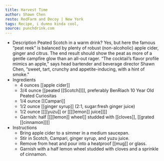 ```yaml
---
title: Harvest Time
author: Shawn Chen
resto: RedFarm and Decoy | New York
tags: Recipe, i dunno kinda cool,
source: punchdrink.com
---
```


- Description
  Peated Scotch in a warm drink? Yes, but here the famous “peat reek” is balanced by plenty of robust (non-alcoholic) apple cider, ginger and citrus. The end result should show the peat as more of a gentle campfire glow than an all-out rager.
  “The cocktail’s flavor profile mimics an apple,” says head bartender and beverage director Shawn Chen, “sweet, tart, crunchy and appetite-inducing, with a hint of smoke.”
- Ingredients
	- 4 ounces [[apple cider]]
	- 3/4 ounce [[peated [[Scotch]]]], preferably BenRiach 10 Year Old Peated Curiositas
	- 1/4 ounce [[Campari]]
	- 1/2 ounce [[ginger syrup]] (2:1, sugar:fresh ginger juice)
	- 1/2 ounce [[[[yuzu]] or [[[[lemon]] juice]]]]
	- Garnish: half [[[[lemon]] wheel]] studded with [[cloves]], [[grated [[cinnamon]]]]
- Instructions
	- Bring apple cider to a simmer in a medium saucepan.
	- Stir in Scotch, Campari, ginger syrup, and yuzu juice.
	- Remove from heat and pour into a heatproof [[mug]] or glass.
	- Garnish with a half lemon wheel studded with cloves and a sprinkle of cinnamon.
